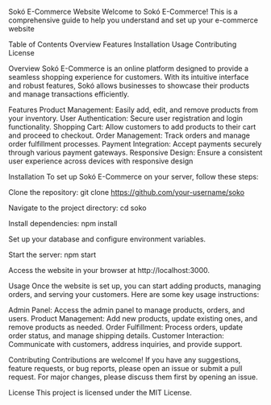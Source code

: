 Sokó E-Commerce Website
Welcome to Sokó E-Commerce! This is a comprehensive guide to help you understand and set up your e-commerce website


Table of Contents
Overview
Features
Installation
Usage
Contributing
License

Overview
Sokó E-Commerce is an online platform designed to provide a seamless shopping experience for customers. With its intuitive interface and robust features, Sokó allows businesses to showcase their products and manage transactions efficiently.

Features
Product Management: Easily add, edit, and remove products from your inventory.
User Authentication: Secure user registration and login functionality.
Shopping Cart: Allow customers to add products to their cart and proceed to checkout.
Order Management: Track orders and manage order fulfillment processes.
Payment Integration: Accept payments securely through various payment gateways.
Responsive Design: Ensure a consistent user experience across devices with responsive design

Installation
To set up Sokó E-Commerce on your server, follow these steps:



Clone the repository:
git clone https://github.com/your-username/soko

Navigate to the project directory:
cd soko

Install dependencies:
npm install


Set up your database and configure environment variables.

Start the server:
npm start


Access the website in your browser at http://localhost:3000.

Usage
Once the website is set up, you can start adding products, managing orders, and serving your customers. Here are some key usage instructions:

Admin Panel: Access the admin panel to manage products, orders, and users.
Product Management: Add new products, update existing ones, and remove products as needed.
Order Fulfillment: Process orders, update order status, and manage shipping details.
Customer Interaction: Communicate with customers, address inquiries, and provide support.

Contributing
Contributions are welcome! If you have any suggestions, feature requests, or bug reports, please open an issue or submit a pull request. For major changes, please discuss them first by opening an issue.

License
This project is licensed under the MIT License.
